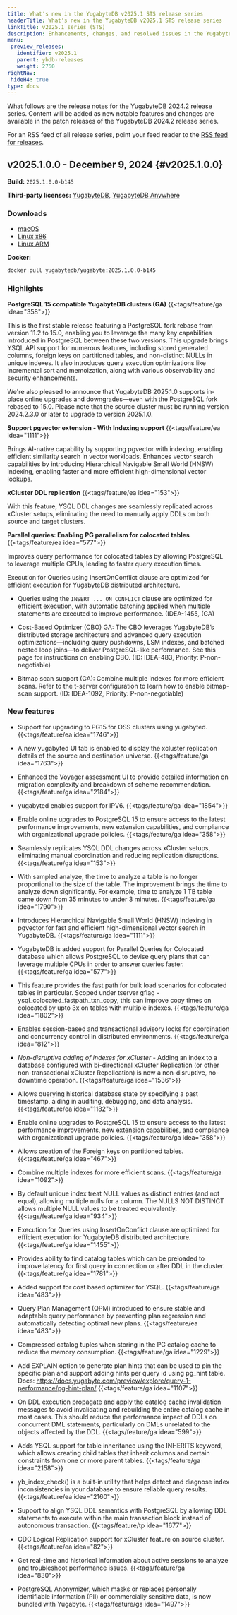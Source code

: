 ```yaml
---
title: What's new in the YugabyteDB v2025.1 STS release series
headerTitle: What's new in the YugabyteDB v2025.1 STS release series
linkTitle: v2025.1 series (STS)
description: Enhancements, changes, and resolved issues in the YugabyteDB v2024.1 STS release series recommended for production deployments.
menu:
 preview_releases:
   identifier: v2025.1
   parent: ybdb-releases
   weight: 2760
rightNav:
 hideH4: true
type: docs
---
```


What follows are the release notes for the YugabyteDB 2024.2 release series. Content will be added as new notable features and changes are available in the patch releases of the YugabyteDB 2024.2 release series.

For an RSS feed of all release series, point your feed reader to the [RSS feed for releases](../index.xml).

## v2025.1.0.0 - December 9, 2024 {#v2025.1.0.0}

**Build:** `2025.1.0.0-b145`

**Third-party licenses:** [YugabyteDB](https://downloads.yugabyte.com/releases/2025.1.0.0/yugabytedb-2025.1.0.0-b145-third-party-licenses.html), [YugabyteDB Anywhere](https://downloads.yugabyte.com/releases/2025.1.0.0/yugabytedb-anywhere-2025.1.0.0-b145-third-party-licenses.html)

### Downloads

<ul class="nav yb-pills">
  <li>
    <a href="https://downloads.yugabyte.com/releases/2025.1.0.0/yugabyte-2025.1.0.0-b145-darwin-x86_64.tar.gz">
      <i class="fa-brands fa-apple"></i>
      <span>macOS</span>
    </a>
  </li>
  <li>
    <a href="https://downloads.yugabyte.com/releases/2025.1.0.0/yugabyte-2025.1.0.0-b145-linux-x86_64.tar.gz">
      <i class="fa-brands fa-linux"></i>
      <span>Linux x86</span>
    </a>
  </li>
  <li>
    <a href="https://downloads.yugabyte.com/releases/2025.1.0.0/yugabyte-2025.1.0.0-b145-el8-aarch64.tar.gz">
      <i class="fa-brands fa-linux"></i>
      <span>Linux ARM</span>
    </a>
  </li>
</ul>

**Docker:**

```sh
docker pull yugabytedb/yugabyte:2025.1.0.0-b145
```

### Highlights

**PostgreSQL 15 compatible YugabyteDB clusters (GA)** {{<tags/feature/ga idea="358">}}

This is the first stable release featuring a PostgreSQL fork rebase from version 11.2 to 15.0, enabling you to leverage the many key capabilities introduced in PostgreSQL between these two versions. This upgrade brings YSQL API support for numerous features, including stored generated columns, foreign keys on partitioned tables, and non-distinct NULLs in unique indexes. It also introduces query execution optimizations like incremental sort and memoization, along with various observability and security enhancements.

We're also pleased to announce that YugabyteDB 2025.1.0 supports in-place online upgrades and downgrades—even with the PostgreSQL fork rebased to 15.0. Please note that the source cluster must be running version 2024.2.3.0 or later to upgrade to version 2025.1.0.

**Support pgvector extension - With Indexing support** {{<tags/feature/ea idea="1111">}}

Brings AI-native capability by supporting pgvector with indexing, enabling efficient similarity search in vector workloads. Enhances vector search capabilities by introducing Hierarchical Navigable Small World (HNSW) indexing, enabling faster and more efficient high-dimensional vector lookups.

**xCluster DDL replication** {{<tags/feature/ea idea="153">}}

With this feature, YSQL DDL changes are seamlessly replicated across xCluster setups, eliminating the need to manually apply DDLs on both source and target clusters.

**Parallel queries: Enabling PG parallelism for colocated tables** {{<tags/feature/ea idea="577">}}

Improves query performance for colocated tables by allowing PostgreSQL to leverage multiple CPUs, leading to faster query execution times.

Execution for Queries using InsertOnConflict clause are optimized for efficient execution for YugabyteDB distributed architecture.

- Queries using the `INSERT ... ON CONFLICT` clause are optimized for efficient execution, with automatic batching applied when multiple statements are executed to improve performance. (IDEA-1455, (GA)

- Cost-Based Optimizer (CBO) GA: The CBO leverages YugabyteDB’s distributed storage architecture and advanced query execution optimizations—including query pushdowns, LSM indexes, and batched nested loop joins—to deliver PostgreSQL-like performance. See this page for instructions on enabling CBO. (ID: IDEA-483, Priority: P-non-negotiable)

- Bitmap scan support (GA): Combine multiple indexes for more efficient scans. Refer to the t-server configuration to learn how to enable bitmap-scan support. (ID: IDEA-1092, Priority: P-non-negotiable)

### New features

- Support for upgrading to PG15 for OSS clusters using yugabyted. {{<tags/feature/ea idea="1746">}}

- A new yugabyted UI tab is enabled to display the xcluster replication details of the source and destination universe. {{<tags/feature/ga idea="1763">}}

- Enhanced the Voyager assessment UI to provide detailed information on migration complexity and breakdown of scheme recommendation. {{<tags/feature/ga idea="2184">}}

- yugabyted enables support for IPV6. {{<tags/feature/ga idea="1854">}}

- Enable online upgrades to PostgreSQL 15 to ensure access to the latest performance improvements, new extension capabilities, and compliance with organizational upgrade policies. {{<tags/feature/ga idea="358">}}

- Seamlessly replicates YSQL DDL changes across xCluster setups, eliminating manual coordination and reducing replication disruptions. {{<tags/feature/ga idea="153">}}

- With sampled analyze, the time to analyze a table is no longer proportional to the size of the table. The improvement brings the time to analyze down significantly. For example, time to analyze 1 TB table came down from 35 minutes to under 3 minutes. {{<tags/feature/ga idea="1790">}}

- Introduces Hierarchical Navigable Small World (HNSW) indexing in pgvector for fast and efficient high-dimensional vector search in YugabyteDB. {{<tags/feature/ga idea="1111">}}

- YugabyteDB is added support for Parallel Queries for Colocated database which allows PostgreSQL to devise query plans that can leverage multiple CPUs in order to answer queries faster. {{<tags/feature/ga idea="577">}}

- This feature provides the fast path for bulk load scenarios for colocated tables in particular. Scoped under tserver gflag - ysql_colocated_fastpath_txn_copy, this can improve copy times on colocated by upto 3x on tables with multiple indexes. {{<tags/feature/ga idea="1802">}}

- Enables session-based and transactional advisory locks for coordination and concurrency control in distributed environments. {{<tags/feature/ga idea="812">}}

- *Non-disruptive adding of indexes for xCluster* - Adding an index to a database configured with bi-directional xCluster Replication (or other non-transactional xCluster Repolication) is now a non-disruptive, no-downtime operation. {{<tags/feature/ga idea="1536">}}

- Allows querying historical database state by specifying a past timestamp, aiding in auditing, debugging, and data analysis. {{<tags/feature/ea idea="1182">}}

- Enable online upgrades to PostgreSQL 15 to ensure access to the latest performance improvements, new extension capabilities, and compliance with organizational upgrade policies. {{<tags/feature/ga idea="358">}}

- Allows creation of the Foreign keys on partitioned tables. {{<tags/feature/ga idea="467">}}

- Combine multiple indexes for more efficient scans. {{<tags/feature/ga idea="1092">}}

- By default  unique index treat NULL values as distinct entries (and not equal), allowing multiple nulls for  a column. The NULLS NOT DISTINCT allows multiple NULL values to be treated  equivalently. {{<tags/feature/ga idea="934">}}

- Execution for Queries using InsertOnConflict clause are optimized for efficient execution for YugabyteDB distributed architecture. {{<tags/feature/ga idea="1455">}}

- Provides ability to find catalog tables which can be preloaded to improve  latency for first query in connection or after DDL in the cluster. {{<tags/feature/ga idea="1781">}}

- Added support for cost based optimizer for YSQL. {{<tags/feature/ga idea="483">}}

- Query Plan Management (QPM) introduced to ensure stable and adaptable query performance by preventing plan regression and automatically detecting optimal new plans. {{<tags/feature/ea idea="483">}}

- Compressed catalog tuples when storing in the PG catalog cache to reduce the memory consumption. {{<tags/feature/ga idea="1229">}}

- Add EXPLAIN option to generate plan hints that can be used to pin the specific plan and support adding hints per query id using pg_hint table. Docs: https://docs.yugabyte.com/preview/explore/query-1-performance/pg-hint-plan/ {{<tags/feature/ga idea="1107">}}

- On DDL execution propagate and apply the catalog cache invalidation messages to avoid invalidating and rebuilding the entire catalog cache in most cases. This should reduce the performance impact of DDLs on concurrent DML statements, particularly on DMLs unrelated to the objects affected by the DDL. {{<tags/feature/ga idea="599">}}

- Adds YSQL support for table inheritance using the INHERITS keyword, which allows creating child tables that inherit columns and certain constraints from one or more parent tables. {{<tags/feature/ga idea="2158">}}

- yb_index_check() is a built-in utility that helps detect and diagnose index inconsistencies in your database to ensure reliable query results. {{<tags/feature/ea idea="2160">}}

- Support to align YSQL DDL semantics with PostgreSQL by allowing DDL statements to execute within the main transaction block instead of autonomous transaction. {{<tags/feature/tp idea="1677">}}

- CDC Logical Replication support for xCluster feature on source cluster. {{<tags/feature/ea idea="82">}}

- Get real-time and historical information about active sessions to analyze and troubleshoot performance issues. {{<tags/feature/ga idea="830">}}

- PostgreSQL Anonymizer, which masks or replaces personally identifiable information (PII) or commercially sensitive data, is now bundled with Yugabyte. {{<tags/feature/ga idea="1497">}}
